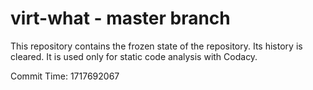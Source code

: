# virt-what - master branch

This repository contains the frozen state of the repository.
Its history is cleared. It is used only for static code
analysis with Codacy.

Commit Time: 1717692067
